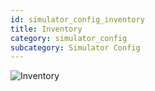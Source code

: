 ```yaml
---
id: simulator_config_inventory
title: Inventory
category: simulator_config
subcategory: Simulator Config
---
```


![Inventory](/img/simulator_config_inventory.jpg)
